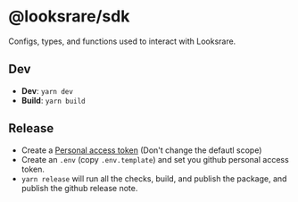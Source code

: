 # @looksrare/sdk

Configs, types, and functions used to interact with Looksrare.

## Dev

- **Dev**: `yarn dev`
- **Build**: `yarn build`

## Release

- Create a [Personal access token](https://github.com/settings/tokens/new?scopes=repo&description=release-it) (Don't change the defautl scope)
- Create an `.env` (copy `.env.template`) and set you github personal access token.
- `yarn release` will run all the checks, build, and publish the package, and publish the github release note.
